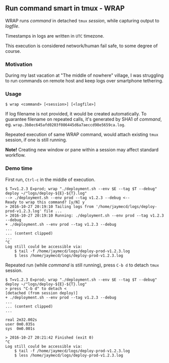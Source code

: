 ## Run command smart in tmux - WRAP

WRAP runs _command_ in detached `tmux` _session_, while capturing output to _logfile_.

Timestamps in logs are written in `UTC` timezone.

This execution is considered network/human fail safe, to some degree of course.

### Motivation

During my last vacation at "The middle of nowhere" village, I was struggling to run commands on remote host and keep logs over smartphone tethering.

### Usage

```
$ wrap <command> [<session>] [<logfile>]
```

If log filename is not provided, it would be created automatically.
To guarantee filename on repeated calls, it's generated by SHA1 of _command_, eg. `wrap.3b8ec645afd0203f086445d6a7aeccd98e5659ca.log`.

Repeated execution of same WRAP command, would attach existing `tmux` session, if one is still running.

**Note!** Creating new window or pane within a session may affect standard workflow.

### Demo time

First run, `Ctrl-c` in the middle of execution.

```
$ T=v1.2.3 E=prod; wrap "./deployment.sh --env $E --tag $T --debug" deploy ~/"logs/deploy-${E}-${T}.log"
--> ./deployment.sh --env prod --tag v1.2.3 --debug <--
Ready to wrap this command? [y/N] y
> 2016-10-27 20:19:10 Tailing logs from '/home/jaymecd/logs/deploy-prod-v1.2.3.log' file ...
> 2016-10-27 20:19:10 Running: ./deployment.sh --env prod --tag v1.2.3 --debug
+ ./deployment.sh --env prod --tag v1.2.3 --debug
...
... (content clipped)
...
^C
Log still could be accessible via:
    $ tail -f /home/jaymecd/logs/deploy-prod-v1.2.3.log
    $ less /home/jaymecd/logs/deploy-prod-v1.2.3.log
```

Repeated run (while _command_ is still running), press `C-b d` to detach `tmux` session.

```
$ T=v1.2.3 E=prod; wrap "./deployment.sh --env $E --tag $T --debug" deploy ~/"logs/deploy-${E}-${T}.log"
> press "C-b d" to detach <
[detached (from session deploy)]
+ ./deployment.sh --env prod --tag v1.2.3 --debug
...
... (content clipped)
...

real 2m32.002s
user 0m0.035s
sys  0m0.001s

> 2016-10-27 20:21:42 Finished (exit 0)
^C
Log still could be accessible via:
    $ tail -f /home/jaymecd/logs/deploy-prod-v1.2.3.log
    $ less /home/jaymecd/logs/deploy-prod-v1.2.3.log
```
